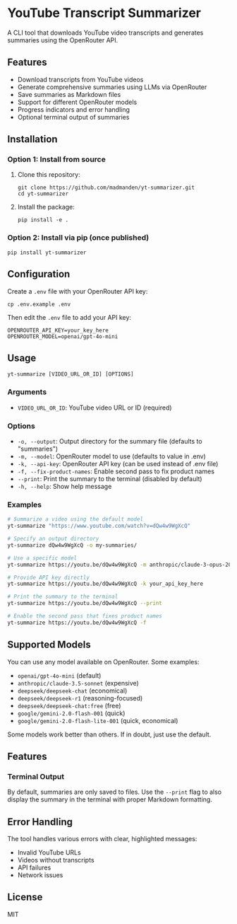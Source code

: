 # YouTube Transcript Summarizer

A CLI tool that downloads YouTube video transcripts and generates summaries using the OpenRouter API.

## Features

- Download transcripts from YouTube videos
- Generate comprehensive summaries using LLMs via OpenRouter
- Save summaries as Markdown files
- Support for different OpenRouter models
- Progress indicators and error handling
- Optional terminal output of summaries

## Installation

### Option 1: Install from source

1. Clone this repository:
   ```
   git clone https://github.com/madmanden/yt-summarizer.git
   cd yt-summarizer
   ```

2. Install the package:
   ```
   pip install -e .
   ```

### Option 2: Install via pip (once published)

```
pip install yt-summarizer
```

## Configuration

Create a `.env` file with your OpenRouter API key:
```
cp .env.example .env
```
Then edit the `.env` file to add your API key:
```
OPENROUTER_API_KEY=your_key_here
OPENROUTER_MODEL=openai/gpt-4o-mini
```

## Usage

```
yt-summarize [VIDEO_URL_OR_ID] [OPTIONS]
```

### Arguments

- `VIDEO_URL_OR_ID`: YouTube video URL or ID (required)

### Options

- `-o, --output`: Output directory for the summary file (defaults to "summaries")
- `-m, --model`: OpenRouter model to use (defaults to value in .env)
- `-k, --api-key`: OpenRouter API key (can be used instead of .env file)
- `-f, --fix-product-names`: Enable second pass to fix product names
- `--print`: Print the summary to the terminal (disabled by default)
- `-h, --help`: Show help message

### Examples

```bash
# Summarize a video using the default model
yt-summarize "https://www.youtube.com/watch?v=dQw4w9WgXcQ"

# Specify an output directory
yt-summarize dQw4w9WgXcQ -o my-summaries/

# Use a specific model
yt-summarize https://youtu.be/dQw4w9WgXcQ -m anthropic/claude-3-opus-20240229

# Provide API key directly
yt-summarize https://youtu.be/dQw4w9WgXcQ -k your_api_key_here

# Print the summary to the terminal
yt-summarize https://youtu.be/dQw4w9WgXcQ --print

# Enable the second pass that fixes product names
yt-summarize https://youtu.be/dQw4w9WgXcQ -f
```

## Supported Models

You can use any model available on OpenRouter. Some examples:

- `openai/gpt-4o-mini` (default)
- `anthropic/claude-3.5-sonnet` (expensive)
- `deepseek/deepseek-chat` (economical)
- `deepseek/deepseek-r1` (reasoning-focused)
- `deepseek/deepseek-chat:free` (free)
- `google/gemini-2.0-flash-001` (quick)
- `google/gemini-2.0-flash-lite-001` (quick, economical)

Some models work better than others. If in doubt, just use the default.

## Features

### Terminal Output

By default, summaries are only saved to files. Use the `--print` flag to also display the summary in the terminal with proper Markdown formatting.

## Error Handling

The tool handles various errors with clear, highlighted messages:
- Invalid YouTube URLs
- Videos without transcripts
- API failures
- Network issues

## License

MIT
